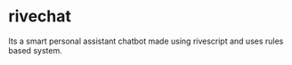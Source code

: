 # rivechat
Its a smart personal assistant chatbot made using rivescript and uses rules based system.

